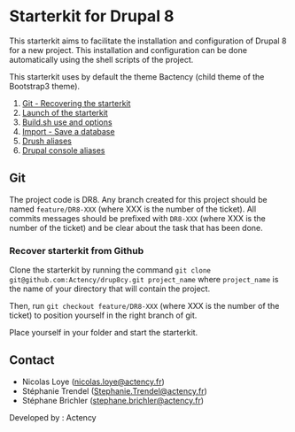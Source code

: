 # Starterkit for Drupal 8

This starterkit aims to facilitate the installation and configuration of Drupal 8 for a new project. This installation and configuration can be done automatically using the shell scripts of the project.

This starterkit uses by default the theme Bactency (child theme of the Bootstrap3 theme).


1. [Git - Recovering the starterkit](#git)
2. [Launch of the starterkit](scripts/drupal/README.md)
3. [Build.sh use and options](scripts/drupal/README.md)
3. [Import - Save a database](data/README.md)
4. [Drush aliases](bin/drush/README.md)
5. [Drupal console aliases ]()

## Git <a id="git"></a>
The project code is DR8. Any branch created for this project should be named `feature/DR8-XXX` (where XXX is the number of the ticket).
All commits messages should be prefixed with `DR8-XXX` (where XXX is the number of the ticket) and be clear about the task that has been done.

### Recover starterkit from Github

Clone the starterkit by running the command `git clone git@github.com:Actency/drup8cy.git project_name` where `project_name` is the name of your directory that will contain the project.

Then, run `git checkout feature/DR8-XXX` (where XXX is the number of the ticket) to position yourself in the right branch of git.

Place yourself in your folder and start the starterkit.

## Contact
- Nicolas Loye (nicolas.loye@actency.fr)
- Stéphanie Trendel (Stephanie.Trendel@actency.fr)
- Stéphane Brichler (stephane.brichler@actency.fr)

Developed by : Actency